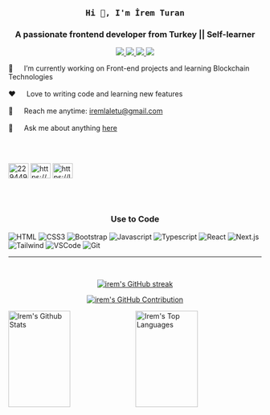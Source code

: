 <!-- Intro  -->
<br />

<h3 align="center">
        <samp>Hi 👋, I'm
                <b>İrem Turan</b>
        </samp>
        <h3 align="center">A passionate frontend developer from Turkey || Self-learner </h3>
</h3>


<p align="center">
 <a href="https://iremlaletu.vercel.app" target="blank">
  <img src="https://img.shields.io/badge/Website-DC143C?style=for-the-badge&logo=medium&logoColor=white"/>
 </a>
 <a href="https://www.linkedin.com/in/iremlaletu" target="_blank">
  <img src="https://img.shields.io/badge/LinkedIn-0077B5?style=for-the-badge&logo=linkedin&logoColor=white"/>
 </a>

 <a href="https://twitter.com/iremlaletu" target="_blank">
  <img src="https://img.shields.io/badge/Twitter-1DA1F2?style=for-the-badge&logo=twitter&logoColor=white"/>
 </a>
 <a href="https://www.instagram.com/iremlaletu" target="_blank">
  <img src="https://img.shields.io/badge/Instagram-fe4164?style=for-the-badge&logo=instagram&logoColor=white"/>
 </a> 
 
<br/>

<p>

 🔭 &emsp; I’m currently working on Front-end projects and learning Blockchain Technologies<br/><br/>
 ❤️ &emsp; Love to writing code and learning new features<br/><br/>
 📧 &emsp; Reach me anytime: iremlaletu@gmail.com<br/><br/>
 💬 &emsp; Ask me about anything [here](https://github.com/iremlaletu/iremlaletu/issues)

</p>

<br/>
<br/>

<p text align ="left">
<a href="https://stackoverflow.com/users/22944904" target="blank"><img align="center" src="https://raw.githubusercontent.com/rahuldkjain/github-profile-readme-generator/master/src/images/icons/Social/stack-overflow.svg" alt="22944904" height="30" width="40" /></a>
<a href="https://www.hackerrank.com/profile/iremlaletu" target="blank"><img align="center" src="https://raw.githubusercontent.com/rahuldkjain/github-profile-readme-generator/master/src/images/icons/Social/hackerrank.svg" alt="https://www.hackerrank.com/profile/iremlaletu" height="30" width="40" /></a>
<a href="https://leetcode.com/iremlaletu/" target="blank"><img align="center" src="https://raw.githubusercontent.com/rahuldkjain/github-profile-readme-generator/master/src/images/icons/Social/leet-code.svg" alt="https://leetcode.com/iremlaletu/" height="30" width="40" /></a>
</p>

<br/>
<br/>

<h3 text align="center"> Use to Code</h3>

![HTML](https://img.shields.io/badge/HTML5-E34F26?style=for-the-badge&logo=html5&logoColor=white)
![CSS3](https://img.shields.io/badge/CSS3-1572B6?style=for-the-badge&logo=css3&logoColor=white)
![Bootstrap](https://img.shields.io/badge/Bootstrap-563D7C?style=for-the-badge&logo=bootstrap&logoColor=white)
![Javascript](https://img.shields.io/badge/Javascript-F0DB4F?style=for-the-badge&labelColor=black&logo=javascript&logoColor=F0DB4F)
![Typescript](https://img.shields.io/badge/Typescript-007acc?style=for-the-badge&labelColor=black&logo=typescript&logoColor=007acc)
![React](https://img.shields.io/badge/-React-61DBFB?style=for-the-badge&labelColor=black&logo=react&logoColor=61DBFB)
![Next.js](https://img.shields.io/badge/next.js-000000?style=for-the-badge&logo=nextdotjs&logoColor=white)
![Tailwind](https://img.shields.io/badge/Tailwind_CSS-092749?style=for-the-badge&logo=tailwindcss&logoColor=06B6D4&labelColor=000000)
![VSCode](https://img.shields.io/badge/Visual_Studio-0078d7?style=for-the-badge&logo=visual%20studio&logoColor=white)
![Git](https://img.shields.io/badge/Git-F05032?style=for-the-badge&logo=git&logoColor=white)


<!-- ![Ant-Design](https://img.shields.io/badge/AntDesign-0170FE?style=for-the-badge&logo=antdesign&logoColor=white) -->

<hr/>
<br/>

<p align="center">
  <a href="https://github.com/iremlaletu">
    <img src="https://github-readme-streak-stats.herokuapp.com/?user=iremlaletu&theme=radical&border=7F3FBF&background=0D1117" alt="irem's GitHub streak"/>
  </a>
</p>

<p align="center">
  <a href="https://github.com/iremlaletu">
    <img src="https://github-profile-summary-cards.vercel.app/api/cards/profile-details?username=iremlaletu&theme=radical" alt="irem's GitHub Contribution"/>
  </a>
</p>

<a> 
    <a href="https://github.com/iremlaletu"><img alt="Irem's Github Stats" src="https://denvercoder1-github-readme-stats.vercel.app/api?username=iremlaletu&show_icons=true&count_private=true&theme=react&border_color=7F3FBF&bg_color=0D1117&title_color=F85D7F&icon_color=F8D866" height="192px" width="49.5%"/></a>
  <a href="https://github.com/iremlaletu"><img alt="Irem's Top Languages" src="https://denvercoder1-github-readme-stats.vercel.app/api/top-langs/?username=iremlaletu&langs_count=8&layout=compact&theme=react&border_color=7F3FBF&bg_color=0D1117&title_color=F85D7F&icon_color=F8D866" height="192px" width="49.5%"/></a>
  <br/>
</a>
